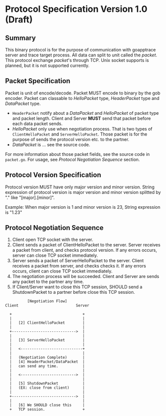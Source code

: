 # Protocol Specification Version 1.0 (Draft)
## Summary
This binary protocol is for the purpose of communication with goapptrace server and trace target process.
All data can split to unit called the _packet_.
This protocol exchange _packet_'s through TCP.
Unix socket supports is planned, but it is not supported currently.

## Packet Specification
Packet is unit of encode/decode.
Packet MUST encode to binary by the gob encoder.
Packet can classable to _HelloPacket_ type, _HeaderPacket_ type and _DataPacket_ type.

* `HeaderPacket` notify about a _DataPacket_ and _HelloPacket_ of packet type and packet length.
  Client and Server **MUST** send that packet before each data packet sends.
* _HelloPacket_ only use when negotiation process.
  That is two types of `ClientHelloPacket` and `ServerHelloPacket`.
  Those packet is for the purpose of sends the protocol version etc. to the partner.
* _DataPacket_ is ... see the source code.

For more information about those packet fields, see the source code in `packet.go`.
For usage, see _Protocol Negotiation Sequence_ section.

## Protocol Version Specification
Protocol version MUST have only major version and minor version.
String expression of protocol version is major version and minor version splitted by "." like  "[major].[minor]". 

Example: When major version is 1 and minor version is 23, String expression is "1.23"

## Protocol Negotiation Sequence
1. Client open TCP socket with the server.
2. Client sends a packet of ClientHelloPacket to the server.
   Server receives a packet from client, and checks protocol version.
   If any errors occurs, server can close TCP socket immediately.
3. Server sends a packet of ServerHelloPacket to the server.
   Client receives a packet from server, and checks checks it.
   If any errors occurs, client can close TCP socket immediately.
4. The negotiation process will be succeeded.
   Client and Server are sends any packet to the partner any time.
5. If Client/Server want to close this TCP session, SHOULD send a ShutdownPacket to a partner before close this TCP session.

```text
          [Negotiation Flow]
Client                          Server

  +                                +
  |                                |
  |   [2] ClientHelloPacket        |
  |                                |
  +----------------------------->  |
  |                                |
  |   [3] ServerHelloPacket        |
  |                                |
  |   <----------------------------+
  |                                |
  |   (Negotiation Complete)       |
  |   [4] HeaderPacket/DataPacket  |
  |   can send any time.           |
  |                                |
  |   <------------------------->  |
  |                                |
  |   [5] ShutdownPacket           |
  |   (EX: close from client)      |
  |                                |
  +----------------------------->  |
  |                                |
  |   [6] We SHOULD close this     |
  +   TCP session.                 +
```

